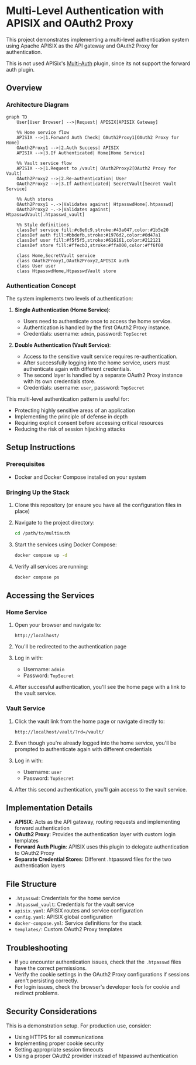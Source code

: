 # Multi-Level Authentication with APISIX and OAuth2 Proxy

This project demonstrates implementing a multi-level authentication system using Apache APISIX as the API gateway and OAuth2 Proxy for authentication.

This is not used APISix's [Multi-Auth](https://apisix.apache.org/docs/apisix/plugins/multi-auth/) plugin, since its not support the forward auth plugin.

## Overview

### Architecture Diagram

```mermaid
graph TD
    User[User Browser] -->|Request| APISIX[APISIX Gateway]

    %% Home service flow
    APISIX -->|1.Forward Auth Check| OAuth2Proxy1[OAuth2 Proxy for Home]
    OAuth2Proxy1 -->|2.Auth Success| APISIX
    APISIX -->|3.If Authenticated| Home[Home Service]

    %% Vault service flow
    APISIX -->|1.Request to /vault| OAuth2Proxy2[OAuth2 Proxy for Vault]
    OAuth2Proxy2 -->|2.Re-authentication| User
    OAuth2Proxy2 -->|3.If Authenticated| SecretVault[Secret Vault Service]

    %% Auth stores
    OAuth2Proxy1 -.->|Validates against| HtpasswdHome[.htpasswd]
    OAuth2Proxy2 -.->|Validates against| HtpasswdVault[.htpasswd_vault]

    %% Style definitions
    classDef service fill:#c8e6c9,stroke:#43a047,color:#1b5e20
    classDef auth fill:#bbdefb,stroke:#1976d2,color:#0d47a1
    classDef user fill:#f5f5f5,stroke:#616161,color:#212121
    classDef store fill:#ffecb3,stroke:#ffa000,color:#ff6f00

    class Home,SecretVault service
    class OAuth2Proxy1,OAuth2Proxy2,APISIX auth
    class User user
    class HtpasswdHome,HtpasswdVault store
```

### Authentication Concept

The system implements two levels of authentication:

1. **Single Authentication (Home Service)**:
   - Users need to authenticate once to access the home service.
   - Authentication is handled by the first OAuth2 Proxy instance.
   - Credentials: username: `admin`, password: `TopSecret`

2. **Double Authentication (Vault Service)**:
   - Access to the sensitive vault service requires re-authentication.
   - After successfully logging into the home service, users must authenticate again with different credentials.
   - The second layer is handled by a separate OAuth2 Proxy instance with its own credentials store.
   - Credentials: username: `user`, password: `TopSecret`

This multi-level authentication pattern is useful for:
- Protecting highly sensitive areas of an application
- Implementing the principle of defense in depth
- Requiring explicit consent before accessing critical resources
- Reducing the risk of session hijacking attacks

## Setup Instructions

### Prerequisites

- Docker and Docker Compose installed on your system

### Bringing Up the Stack

1. Clone this repository (or ensure you have all the configuration files in place)

2. Navigate to the project directory:
   ```bash
   cd /path/to/multiauth
   ```

3. Start the services using Docker Compose:
   ```bash
   docker compose up -d
   ```

4. Verify all services are running:
   ```bash
   docker compose ps
   ```

## Accessing the Services

### Home Service

1. Open your browser and navigate to:
   ```
   http://localhost/
   ```

2. You'll be redirected to the authentication page

3. Log in with:
   - Username: `admin`
   - Password: `TopSecret`

4. After successful authentication, you'll see the home page with a link to the vault service.

### Vault Service

1. Click the vault link from the home page or navigate directly to:
   ```
   http://localhost/vault/?rd=/vault/
   ```

2. Even though you're already logged into the home service, you'll be prompted to authenticate again with different credentials

3. Log in with:
   - Username: `user`
   - Password: `TopSecret`

4. After this second authentication, you'll gain access to the vault service.

## Implementation Details

- **APISIX**: Acts as the API gateway, routing requests and implementing forward authentication
- **OAuth2 Proxy**: Provides the authentication layer with custom login templates
- **Forward Auth Plugin**: APISIX uses this plugin to delegate authentication to OAuth2 Proxy
- **Separate Credential Stores**: Different .htpasswd files for the two authentication layers

## File Structure

- `.htpasswd`: Credentials for the home service
- `.htpasswd_vault`: Credentials for the vault service
- `apisix.yaml`: APISIX routes and service configuration
- `config.yaml`: APISIX global configuration
- `docker-compose.yml`: Service definitions for the stack
- `templates/`: Custom OAuth2 Proxy templates

## Troubleshooting

- If you encounter authentication issues, check that the `.htpasswd` files have the correct permissions.
- Verify the cookie settings in the OAuth2 Proxy configurations if sessions aren't persisting correctly.
- For login issues, check the browser's developer tools for cookie and redirect problems.

## Security Considerations

This is a demonstration setup. For production use, consider:
- Using HTTPS for all communications
- Implementing proper cookie security
- Setting appropriate session timeouts
- Using a proper OAuth2 provider instead of htpasswd authentication
